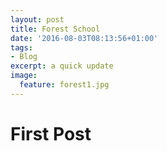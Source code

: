 ```yaml
---
layout: post
title: Forest School
date: '2016-08-03T08:13:56+01:00'
tags: 
- Blog
excerpt: a quick update
image:
  feature: forest1.jpg
---
```


# First Post

